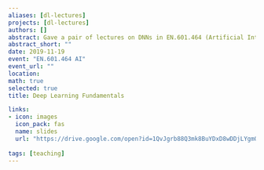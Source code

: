 ```yaml
---
aliases: [dl-lectures]
projects: [dl-lectures]
authors: []
abstract: Gave a pair of lectures on DNNs in EN.601.464 (Artificial Intelligence)
abstract_short: ""
date: 2019-11-19
event: "EN.601.464 AI"
event_url: ""
location: 
math: true
selected: true
title: Deep Learning Fundamentals

links:
- icon: images
  icon_pack: fas
  name: slides
  url: "https://drive.google.com/open?id=1QvJgrb88Q3mk8BuYDxD8wDDjLYgmQx7H"
  
tags: [teaching]
---
```



